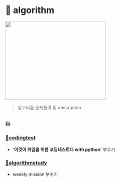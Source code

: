 # 📌 algorithm

<img src = "https://user-images.githubusercontent.com/102901226/165515767-80d781df-bcb1-4c36-b695-e5b58e87e33f.png" width = "320px" height = "250px" />


<!-- ![IMG_6274](https://user-images.githubusercontent.com/102901226/165515767-80d781df-bcb1-4c36-b695-e5b58e87e33f.png){: width="100px" height="100px"} -->


> 알고리즘 문제풀이 및 description

## 💥

### [📁codingtest](codingtest/README.md)
- '**이것이 취업을 위한 코딩테스트다 with python**' 부수기

### [📁algorithmstudy](algorithmstudy/README.md)
- weekly mission 부수기

